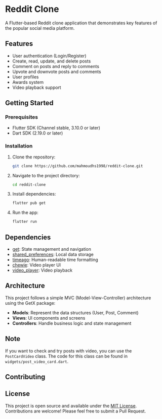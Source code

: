 # Reddit Clone

A Flutter-based Reddit clone application that demonstrates key features of the popular social media platform.

## Features

- User authentication (Login/Register)
- Create, read, update, and delete posts
- Comment on posts and reply to comments
- Upvote and downvote posts and comments
- User profiles
- Awards system
- Video playback support

## Getting Started

### Prerequisites

- Flutter SDK (Channel stable, 3.10.0 or later)
- Dart SDK (2.19.0 or later)

### Installation

1. Clone the repository:
    ```sh
    git clone https://github.com/mahmoudhs1998/reddit-clone.git
    ```
2. Navigate to the project directory:
    ```sh
    cd reddit-clone
    ```
3. Install dependencies:
    ```sh
    flutter pub get
    ```
4. Run the app:
    ```sh
    flutter run
    ```

## Dependencies

- [get](https://pub.dev/packages/get): State management and navigation
- [shared_preferences](https://pub.dev/packages/shared_preferences): Local data storage
- [timeago](https://pub.dev/packages/timeago): Human-readable time formatting
- [chewie](https://pub.dev/packages/chewie): Video player UI
- [video_player](https://pub.dev/packages/video_player): Video playback

## Architecture

This project follows a simple MVC (Model-View-Controller) architecture using the GetX package:

- **Models**: Represent the data structures (User, Post, Comment)
- **Views**: UI components and screens
- **Controllers**: Handle business logic and state management

## Note

If you want to check and try posts with video, you can use the `PostCardVideo` class. The code for this class can be found in `widgets/post_video_card.dart`.  

## Contributing
## License

This project is open source and available under the [MIT License](LICENSE).
Contributions are welcome! Please feel free to submit a Pull Request.


